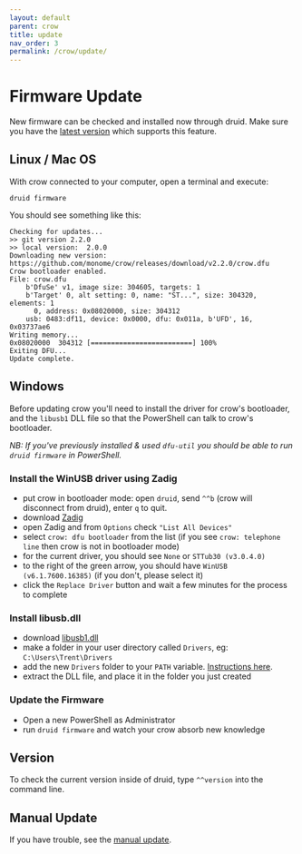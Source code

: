```yaml
---
layout: default
parent: crow
title: update
nav_order: 3
permalink: /crow/update/
---
```


# Firmware Update

New firmware can be checked and installed now through druid. Make sure you have the [latest version](https://monome.org/docs/crow/druid/#update) which supports this feature.

## Linux / Mac OS

With crow connected to your computer, open a terminal and execute:

```
druid firmware
```

You should see something like this:

```
Checking for updates...
>> git version 2.2.0
>> local version:  2.0.0
Downloading new version: https://github.com/monome/crow/releases/download/v2.2.0/crow.dfu
Crow bootloader enabled.
File: crow.dfu
    b'DfuSe' v1, image size: 304605, targets: 1
    b'Target' 0, alt setting: 0, name: "ST...", size: 304320, elements: 1
      0, address: 0x08020000, size: 304312
    usb: 0483:df11, device: 0x0000, dfu: 0x011a, b'UFD', 16, 0x03737ae6
Writing memory...
0x08020000  304312 [=========================] 100% 
Exiting DFU...
Update complete.
```

## Windows

Before updating crow you'll need to install the driver for crow's bootloader, and the `libusb1` DLL file so that the PowerShell can talk to crow's bootloader.

*NB: If you've previously installed & used `dfu-util` you should be able to run `druid firmware` in PowerShell.*

### Install the WinUSB driver using Zadig

- put crow in bootloader mode: open `druid`, send `^^b` (crow will disconnect from druid), enter `q` to quit.
- download [Zadig](https://zadig.akeo.ie)
- open Zadig and from `Options` check `"List All Devices"`
- select `crow: dfu bootloader` from the list (if you see `crow: telephone line` then crow is not in bootloader mode)
- for the current driver, you should see `None` or `STTub30 (v3.0.4.0)`
- to the right of the green arrow, you should have `WinUSB (v6.1.7600.16385)` (if you don't, please select it)
- click the `Replace Driver` button and wait a few minutes for the process to complete

### Install libusb.dll

- download [libusb1.dll](https://github.com/monome/docs/blob/gh-pages/crow/libusb-1.0.zip)
- make a folder in your user directory called `Drivers`, eg: `C:\Users\Trent\Drivers`
- add the new `Drivers` folder to your `PATH` variable. [Instructions here](https://monome.org/docs/crow/druid/#windows-errors).
- extract the DLL file, and place it in the folder you just created

### Update the Firmware

- Open a new PowerShell as Administrator
- run `druid firmware` and watch your crow absorb new knowledge

## Version

To check the current version inside of druid, type `^^version` into the command line.

## Manual Update

If you have trouble, see the [manual update](/docs/crow/manual-update).
